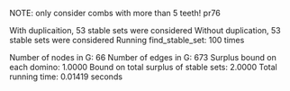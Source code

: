 NOTE: only consider combs with more than 5 teeth! 
pr76

With duplicaition, 53 stable sets were considered 
Without duplication, 53 stable sets were considered 
Running find_stable_set: 100 times 

Number of nodes in G: 66 
Number of edges in G: 673 
Surplus bound on each domino: 1.0000 
Bound on total surplus of stable sets: 2.0000 
Total running time: 0.01419 seconds